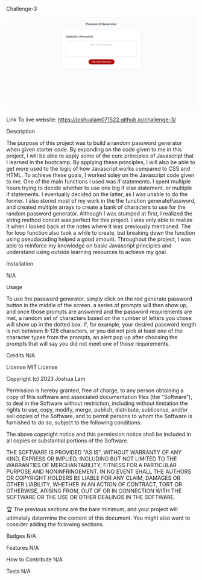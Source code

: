 Challenge-3



![My Image](images/../pwgenerator.png)


Link To live website: https://joshualam071522.github.io/challenge-3/

Description

The purpose of this project was to build a random password generator when given starter code. By expanding on the code given to me in this project, I will be able to apply some of the core principles of Javascript that I learned in the bootcamp. By applying these principles, I will also be able to get more used to the logic of how Javascript works compared to CSS and HTML. To achieve these goals, I worked soley on the Javascript code given to me. One of the main functions I used was if statements. I spent multiple hours trying to decide whether to use one big if else statement, or multiple if statements. I eventually decided on the latter, as I was unable to do the former. I also stored most of my work in the the function generatePassword, and created multiple arrays to create a bank of characters to use for the random password generator. Although I was stumped at first, I realized the string method concat was perfect for this project. I was only able to realize it when I looked back at the notes where it was previously mentioned. The for loop function also took a while to create, but breaking down the function using pseudocoding helped a good amount.  Throughout the project, I was able to reinforce my knowledge on basic Javascript principles and understand using outside learning resources to achieve my goal.

Installation

N/A

Usage

To use the password generator, simply click on the red generate password button in the middle of the screen. a series of prompts will then show up, and once those prompts are answered and the password requirements are met, a random set of characters based on the number of letters you chose will show up in the dotted box. If, for example, your desired password length is not between 8-128 characters, or you did not pick at least one of the character types from the prompts, an alert pop up after choosing the prompts that will say you did not meet one of those requirements.


Credits N/A

License MIT License

Copyright (c) 2023 Joshua Lam

Permission is hereby granted, free of charge, to any person obtaining a copy of this software and associated documentation files (the "Software"), to deal in the Software without restriction, including without limitation the rights to use, copy, modify, merge, publish, distribute, sublicense, and/or sell copies of the Software, and to permit persons to whom the Software is furnished to do so, subject to the following conditions:

The above copyright notice and this permission notice shall be included in all copies or substantial portions of the Software.

THE SOFTWARE IS PROVIDED "AS IS", WITHOUT WARRANTY OF ANY KIND, EXPRESS OR IMPLIED, INCLUDING BUT NOT LIMITED TO THE WARRANTIES OF MERCHANTABILITY, FITNESS FOR A PARTICULAR PURPOSE AND NONINFRINGEMENT. IN NO EVENT SHALL THE AUTHORS OR COPYRIGHT HOLDERS BE LIABLE FOR ANY CLAIM, DAMAGES OR OTHER LIABILITY, WHETHER IN AN ACTION OF CONTRACT, TORT OR OTHERWISE, ARISING FROM, OUT OF OR IN CONNECTION WITH THE SOFTWARE OR THE USE OR OTHER DEALINGS IN THE SOFTWARE.

🏆 The previous sections are the bare minimum, and your project will ultimately determine the content of this document. You might also want to consider adding the following sections.

Badges N/A

Features N/A

How to Contribute N/A

Tests N/A
